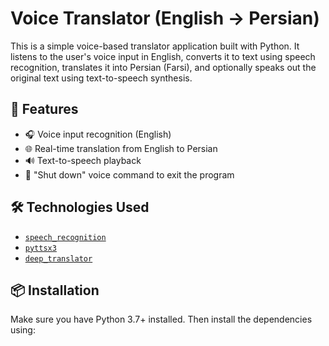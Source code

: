 # Voice Translator (English → Persian)

This is a simple voice-based translator application built with Python. It listens to the user's voice input in English, converts it to text using speech recognition, translates it into Persian (Farsi), and optionally speaks out the original text using text-to-speech synthesis.

## 🚀 Features

- 🎧 Voice input recognition (English)
- 🌐 Real-time translation from English to Persian
- 🔊 Text-to-speech playback
- 🛑 "Shut down" voice command to exit the program

## 🛠️ Technologies Used

- [`speech_recognition`](https://pypi.org/project/SpeechRecognition/)
- [`pyttsx3`](https://pypi.org/project/pyttsx3/)
- [`deep_translator`](https://pypi.org/project/deep-translator/)

## 📦 Installation

Make sure you have Python 3.7+ installed. Then install the dependencies using:
